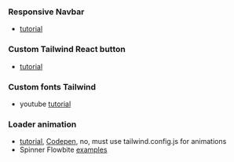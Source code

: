 ### Responsive Navbar

- [tutorial](https://www.notimedad.dev/responsive-navbar-tailwind-react/#Products)

### Custom Tailwind React button

- [tutorial](https://www.luckymedia.dev/blog/creating-a-reusable-button-component-with-react-and-tailwind)

### Custom fonts Tailwind

- youtube [tutorial](https://www.youtube.com/watch?v=sOnBG2wUm1s)

### Loader animation

- [tutorial](https://blog.hubspot.com/website/css-loading-animation), [Codepen](https://codepen.io/Bilal1909/pen/pobgJae), no, must use tailwind.config.js for animations
- Spinner Flowbite [examples](https://flowbite.com/docs/components/spinner/)
